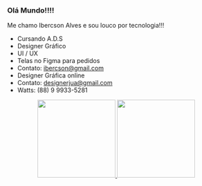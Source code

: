 ### Olá Mundo!!!!
Me chamo Ibercson Alves e sou louco por tecnologia!!!

- Cursando A.D.S
- Designer Gráfico
- UI / UX
- Telas no Figma para pedidos
- Contato: ibercson@gmail.com
- Designer Gráfica online
- Contato: designerjua@gmail.com
- Watts: (88) 9 9933-5281

<div align="center">
  <a href="https://github.com/nabucoanalista">
  <img height="180em" src="https://github-readme-stats.vercel.app/api?username=nabucoanalista&show_icons=true&theme=tokyonight&include_all_commits=true&count_private=true"/>
  <img height="180em" src="https://github-readme-stats.vercel.app/api/top-langs/?username=nabucoanalista&layout=compact&langs_count=7&theme=tokyonight"/>
</div>
